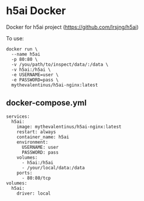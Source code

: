 # h5ai Docker

Docker for h5ai project (https://github.com/lrsjng/h5ai)

To use:
```
docker run \
  --name h5ai
  -p 80:80 \
  -v /you/path/to/inspect/data/:/data \
  -v h5ai:/h5ai \
  -e USERNAME=user \
  -e PASSWORD=pass \
  mythevalentinus/h5ai-nginx:latest
```

## docker-compose.yml
```
services:
  h5ai:
    image: mythevalentinus/h5ai-nginx:latest
    restart: always
    container_name: h5ai
    environment:
      USERNAME: user
      PASSWORD: pass
    volumes:
      - h5ai:/h5ai
      - /your/local/data:/data
    ports:
      - 80:80/tcp
volumes:
  h5ai:
    driver: local
```
